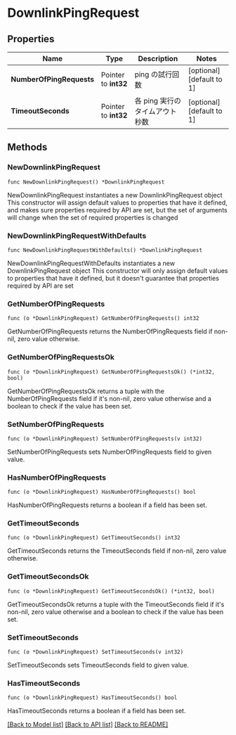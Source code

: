 # DownlinkPingRequest

## Properties

Name | Type | Description | Notes
------------ | ------------- | ------------- | -------------
**NumberOfPingRequests** | Pointer to **int32** | ping の試行回数 | [optional] [default to 1]
**TimeoutSeconds** | Pointer to **int32** | 各 ping 実行のタイムアウト秒数 | [optional] [default to 1]

## Methods

### NewDownlinkPingRequest

`func NewDownlinkPingRequest() *DownlinkPingRequest`

NewDownlinkPingRequest instantiates a new DownlinkPingRequest object
This constructor will assign default values to properties that have it defined,
and makes sure properties required by API are set, but the set of arguments
will change when the set of required properties is changed

### NewDownlinkPingRequestWithDefaults

`func NewDownlinkPingRequestWithDefaults() *DownlinkPingRequest`

NewDownlinkPingRequestWithDefaults instantiates a new DownlinkPingRequest object
This constructor will only assign default values to properties that have it defined,
but it doesn't guarantee that properties required by API are set

### GetNumberOfPingRequests

`func (o *DownlinkPingRequest) GetNumberOfPingRequests() int32`

GetNumberOfPingRequests returns the NumberOfPingRequests field if non-nil, zero value otherwise.

### GetNumberOfPingRequestsOk

`func (o *DownlinkPingRequest) GetNumberOfPingRequestsOk() (*int32, bool)`

GetNumberOfPingRequestsOk returns a tuple with the NumberOfPingRequests field if it's non-nil, zero value otherwise
and a boolean to check if the value has been set.

### SetNumberOfPingRequests

`func (o *DownlinkPingRequest) SetNumberOfPingRequests(v int32)`

SetNumberOfPingRequests sets NumberOfPingRequests field to given value.

### HasNumberOfPingRequests

`func (o *DownlinkPingRequest) HasNumberOfPingRequests() bool`

HasNumberOfPingRequests returns a boolean if a field has been set.

### GetTimeoutSeconds

`func (o *DownlinkPingRequest) GetTimeoutSeconds() int32`

GetTimeoutSeconds returns the TimeoutSeconds field if non-nil, zero value otherwise.

### GetTimeoutSecondsOk

`func (o *DownlinkPingRequest) GetTimeoutSecondsOk() (*int32, bool)`

GetTimeoutSecondsOk returns a tuple with the TimeoutSeconds field if it's non-nil, zero value otherwise
and a boolean to check if the value has been set.

### SetTimeoutSeconds

`func (o *DownlinkPingRequest) SetTimeoutSeconds(v int32)`

SetTimeoutSeconds sets TimeoutSeconds field to given value.

### HasTimeoutSeconds

`func (o *DownlinkPingRequest) HasTimeoutSeconds() bool`

HasTimeoutSeconds returns a boolean if a field has been set.


[[Back to Model list]](../README.md#documentation-for-models) [[Back to API list]](../README.md#documentation-for-api-endpoints) [[Back to README]](../README.md)


